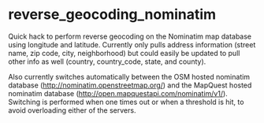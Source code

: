 reverse_geocoding_nominatim
===========================

Quick hack to perform reverse geocoding on the Nominatim map database using longitude and latitude.  Currently only pulls address information (street name, zip code, city, neighborhood) but could easily be updated to pull other info as well (country, country_code, state, and county).  

Also currently switches automatically between the OSM hosted nominatim database (http://nominatim.openstreetmap.org/) and the MapQuest hosted nominatim database (http://open.mapquestapi.com/nominatim/v1/).  Switching is performed when one times out or when a threshold is hit, to avoid overloading either of the servers.
